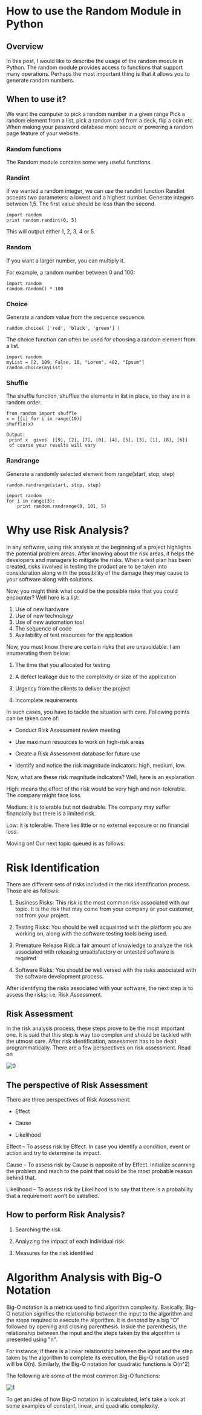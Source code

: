 # How to use the Random Module in Python
## Overview
In this post, I would like to describe the usage of the random module in Python. The random module provides access to functions that support many operations. Perhaps the most important thing is that it allows you to generate random numbers.

## When to use it?
We want the computer to pick a random number in a given range Pick a random element from a list, pick a random card from a deck, flip a coin etc. When making your password database more secure or powering a random page feature of your website.

### Random functions
The Random module contains some very useful functions.

### Randint
If we wanted a random integer, we can use the randint function Randint accepts two parameters: a lowest and a highest number. Generate integers between 1,5. The first value should be less than the second.

```
import random
print random.randint(0, 5)
```
This will output either 1, 2, 3, 4 or 5.

### Random
If you want a larger number, you can multiply it.

For example, a random number between 0 and 100:

```
import random
random.random() * 100
```

### Choice
Generate a random value from the sequence sequence.

```
random.choice( ['red', 'black', 'green'] )
```

The choice function can often be used for choosing a random element from a list.

```
import random
myList = [2, 109, False, 10, "Lorem", 482, "Ipsum"]
random.choice(myList)
```

### Shuffle

The shuffle function, shuffles the elements in list in place, so they are in a random order.

```
from random import shuffle
x = [[i] for i in range(10)]
shuffle(x)

Output:
 print x  gives  [[9], [2], [7], [0], [4], [5], [3], [1], [8], [6]]
 of course your results will vary

```

### Randrange

Generate a randomly selected element from range(start, stop, step)

```
random.randrange(start, stop, step)

import random
for i in range(3):
    print random.randrange(0, 101, 5)
```
# Why use Risk Analysis?
In any software, using risk analysis at the beginning of a project highlights the potential problem areas. After knowing about the risk areas, it helps the developers and managers to mitigate the risks. When a test plan has been created, risks involved in testing the product are to be taken into consideration along with the possibility of the damage they may cause to your software along with solutions.

Now, you might think what could be the possible risks that you could encounter? Well here is a list:

1. Use of new hardware
2. Use of new technology
3. Use of new automation tool
4. The sequence of code
5. Availability of test resources for the application

Now, you must know there are certain risks that are unavoidable. I am enumerating them below:

1. The time that you allocated for testing

2. A defect leakage due to the complexity or size of the application

3. Urgency from the clients to deliver the project

4. Incomplete requirements

In such cases, you have to tackle the situation with care. Following points can be taken care of:

* Conduct Risk Assessment review meeting

* Use maximum resources to work on high-risk areas

* Create a Risk Assessment database for future use

* Identify and notice the risk magnitude indicators: high, medium, low.

Now, what are these risk magnitude indicators? Well, here is an explanation.

High: means the effect of the risk would be very high and non-tolerable. The company might face loss.

Medium: it is tolerable but not desirable. The company may suffer financially but there is a limited risk.

Low: it is tolerable. There lies little or no external exposure or no financial loss.

Moving on! Our next topic queued is as follows:

# Risk Identification
There are different sets of risks included in the risk identification process. Those are as follows:

1. Business Risks: This risk is the most common risk associated with our topic. It is the risk that may come from your company or your customer, not from your project.

2. Testing Risks: You should be well acquainted with the platform you are working on, along with the software testing tools being used.

3. Premature Release Risk: a fair amount of knowledge to analyze the risk associated with releasing unsatisfactory or untested software is required

4. Software Risks: You should be well versed with the risks associated with the software development process.

After identifying the risks associated with your software, the next step is to assess the risks; i.e, Risk Assessment.

## Risk Assessment

In the risk analysis process, these steps prove to be the most important one. It is said that this step is way too complex and should be tackled with the utmost care. After risk identification, assessment has to be dealt programmatically. There are a few perspectives on risk assessment. Read on

![0](https://d1jnx9ba8s6j9r.cloudfront.net/blog/wp-content/uploads/2019/08/Picture1-528x290.png)

## The perspective of Risk Assessment
There are three perspectives of Risk Assessment:
* Effect

* Cause

* Likelihood

Effect – To assess risk by Effect. In case you identify a condition, event or action and try to determine its impact.

Cause – To assess risk by Cause is opposite of by Effect. Initialize scanning the problem and reach to the point that could be the most probable reason behind that.

Likelihood – To assess risk by Likelihood is to say that there is a probability that a requirement won’t be satisfied.

## How to perform Risk Analysis?

1. Searching the risk

2. Analyzing the impact of each individual risk

3. Measures for the risk identified

# Algorithm Analysis with Big-O Notation

Big-O notation is a metrics used to find algorithm complexity. Basically, Big-O notation signifies the relationship between the input to the algorithm and the steps required to execute the algorithm. It is denoted by a big "O" followed by opening and closing parenthesis. Inside the parenthesis, the relationship between the input and the steps taken by the algorithm is presented using "n".

For instance, if there is a linear relationship between the input and the step taken by the algorithm to complete its execution, the Big-O notation used will be O(n). Similarly, the Big-O notation for quadratic functions is O(n^2)

The following are some of the most common Big-O functions:

![1](https://www9.0zz0.com/2021/06/11/14/195303147.png)

To get an idea of how Big-O notation in is calculated, let's take a look at some examples of constant, linear, and quadratic complexity.





